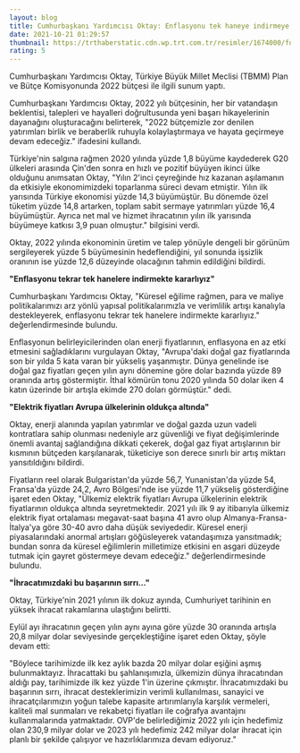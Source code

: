 ```yaml
--- 
layout: blog
title: Cumhurbaşkanı Yardımcısı Oktay: Enflasyonu tek haneye indirmeye kararlıyız
date: 2021-10-21 01:29:57
thumbnail: https://trthaberstatic.cdn.wp.trt.com.tr/resimler/1674000/fuat-oktay-aa-1674383.jpg
rating: 5
---
```

<p>
	Cumhurbaşkanı Yardımcısı Oktay, Türkiye Büyük Millet Meclisi (TBMM) Plan ve Bütçe Komisyonunda 2022 bütçesi ile ilgili sunum yaptı.</p>
<p>
	Cumhurbaşkanı Yardımcısı Oktay, 2022 yılı bütçesinin, her bir vatandaşın beklentisi, talepleri ve hayalleri doğrultusunda yeni başarı hikayelerinin dayanağını oluşturacağını belirterek, "2022 bütçemizle zor denilen yatırımları birlik ve beraberlik ruhuyla kolaylaştırmaya ve hayata geçirmeye devam edeceğiz." ifadesini kullandı.</p>
<p>
	Türkiye'nin salgına rağmen 2020 yılında yüzde 1,8 büyüme kaydederek G20 ülkeleri arasında Çin'den sonra en hızlı ve pozitif büyüyen ikinci ülke olduğunu anımsatan Oktay, "Yılın 2'inci çeyreğinde hız kazanan aşılamanın da etkisiyle ekonomimizdeki toparlanma süreci devam etmiştir. Yılın ilk yarısında Türkiye ekonomisi yüzde 14,3 büyümüştür. Bu dönemde özel tüketim yüzde 14,8 artarken, toplam sabit sermaye yatırımları yüzde 16,4 büyümüştür. Ayrıca net mal ve hizmet ihracatının yılın ilk yarısında büyümeye katkısı 3,9 puan olmuştur." bilgisini verdi.</p>
<p>
	Oktay, 2022 yılında ekonominin üretim ve talep yönüyle dengeli bir görünüm sergileyerek yüzde 5 büyümesinin hedeflendiğini, yıl sonunda işsizlik oranının ise yüzde 12,6 düzeyinde olacağının tahmin edildiğini bildirdi.</p>
<p>
	<strong>"Enflasyonu tekrar tek hanelere indirmekte kararlıyız"</strong></p>
<p>
	Cumhurbaşkanı Yardımcısı Oktay, "Küresel eğilime rağmen, para ve maliye politikalarımızı arz yönlü yapısal politikalarımızla ve verimlilik artışı kanalıyla destekleyerek, enflasyonu tekrar tek hanelere indirmekte kararlıyız." değerlendirmesinde bulundu.</p>
<p>
	Enflasyonun belirleyicilerinden olan enerji fiyatlarının, enflasyona en az etki etmesini sağladıklarını vurgulayan Oktay, "Avrupa'daki doğal gaz fiyatlarında son bir yılda 5 kata varan bir yükseliş yaşanmıştır. Dünya genelinde ise doğal gaz fiyatları geçen yılın aynı dönemine göre dolar bazında yüzde 89 oranında artış göstermiştir. İthal kömürün tonu 2020 yılında 50 dolar iken 4 katın üzerinde bir artışla ekimde 270 doları görmüştür." dedi.</p>
<p>
	<strong>"Elektrik fiyatları Avrupa ülkelerinin oldukça altında"</strong></p>
<p>
	Oktay, enerji alanında yapılan yatırımlar ve doğal gazda uzun vadeli kontratlara sahip olunması nedeniyle arz güvenliği ve fiyat değişimlerinde önemli avantaj sağlandığına dikkati çekerek, doğal gaz fiyat artışlarının bir kısmının bütçeden karşılanarak, tüketiciye son derece sınırlı bir artış miktarı yansıtıldığını bildirdi.</p>
<p>
	Fiyatların reel olarak Bulgaristan'da yüzde 56,7, Yunanistan'da yüzde 54, Fransa'da yüzde 24,2, Avro Bölgesi'nde ise yüzde 11,7 yükseliş gösterdiğine işaret eden Oktay, "Ülkemiz elektrik fiyatları Avrupa ülkelerinin elektrik fiyatlarının oldukça altında seyretmektedir. 2021 yılı ilk 9 ay itibarıyla ülkemiz elektrik fiyat ortalaması megavat-saat başına 41 avro olup Almanya-Fransa-İtalya'ya göre 30-40 avro daha düşük seviyededir. Küresel enerji piyasalarındaki anormal artışları göğüsleyerek vatandaşımıza yansıtmadık; bundan sonra da küresel eğilimlerin milletimize etkisini en asgari düzeyde tutmak için gayret göstermeye devam edeceğiz." değerlendirmesinde bulundu.</p>
<p>
	<strong>"İhracatımızdaki bu başarının sırrı..."</strong></p>
<p>
	Oktay, Türkiye'nin 2021 yılının ilk dokuz ayında, Cumhuriyet tarihinin en yüksek ihracat rakamlarına ulaştığını belirtti.</p>
<p>
	Eylül ayı ihracatının geçen yılın aynı ayına göre yüzde 30 oranında artışla 20,8 milyar dolar seviyesinde gerçekleştiğine işaret eden Oktay, şöyle devam etti:</p>
<p>
	"Böylece tarihimizde ilk kez aylık bazda 20 milyar dolar eşiğini aşmış bulunmaktayız. İhracattaki bu şahlanışımızla, ülkemizin dünya ihracatından aldığı pay, tarihimizde ilk kez yüzde 1'in üzerine çıkmıştır. İhracatımızdaki bu başarının sırrı, ihracat desteklerimizin verimli kullanılması, sanayici ve ihracatçılarımızın yoğun talebe kapasite artırımlarıyla karşılık vermeleri, kaliteli mal sunmaları ve rekabetçi fiyatları ile coğrafya avantajını kullanmalarında yatmaktadır. OVP'de belirlediğimiz 2022 yılı için hedefimiz olan 230,9 milyar dolar ve 2023 yılı hedefimiz 242 milyar dolar ihracat için planlı bir şekilde çalışıyor ve hazırlıklarımıza devam ediyoruz."</p>

